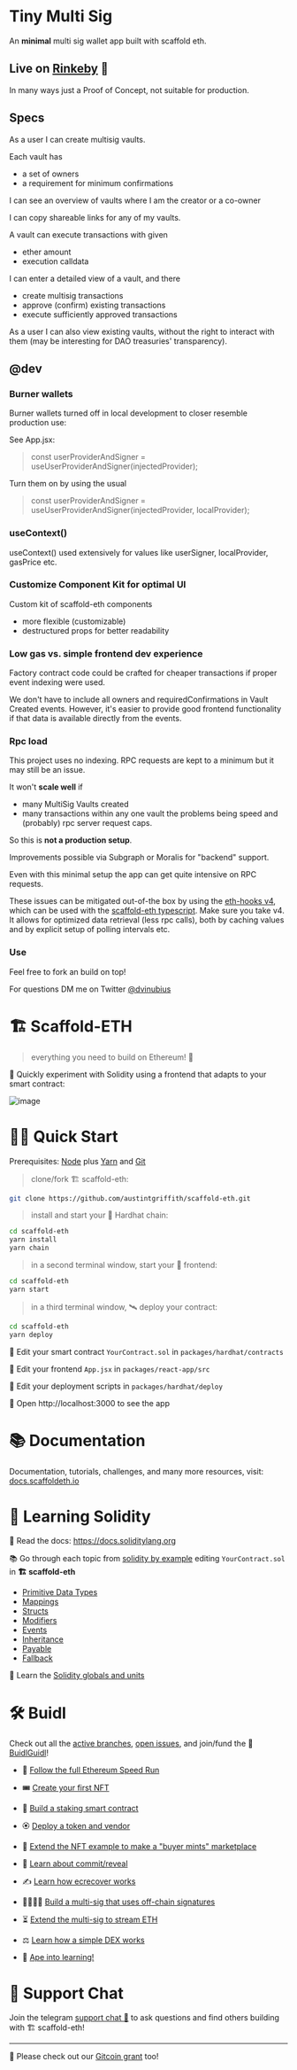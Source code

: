 # Tiny Multi Sig 

An **minimal** multi sig wallet app built with scaffold eth. 

## Live on [Rinkeby](https://tiny-multisig.surge.sh) 🤩

In many ways just a Proof of Concept, not suitable for production.

## Specs

As a user I can create multisig vaults.

Each vault has
- a set of owners
- a requirement for minimum confirmations

I can see an overview of vaults where I am the creator or a co-owner

I can copy shareable links for any of my vaults.

A vault can execute transactions with given
- ether amount
- execution calldata

I can enter a detailed view of a vault, and there
- create multisig transactions
- approve (confirm) existing transactions
- execute sufficiently approved transactions

As a user I can also view existing vaults, without the right to interact with them (may be interesting for DAO treasuries' transparency).

## @dev

### Burner wallets
Burner wallets turned off in local development to closer resemble production use:

See App.jsx:

> const userProviderAndSigner = useUserProviderAndSigner(injectedProvider);
 
Turn them on by using the usual

> const userProviderAndSigner = useUserProviderAndSigner(injectedProvider, localProvider);

### useContext()

useContext() used extensively for values like userSigner, localProvider, gasPrice etc.

### Customize Component Kit for optimal UI

Custom kit of scaffold-eth components
- more flexible (customizable)
- destructured props for better readability

### Low gas  vs. simple frontend dev experience

Factory contract code could be crafted for cheaper transactions if proper event indexing were used. 

We don't have to include all owners and requiredConfirmations in Vault Created events. However, it's easier to provide good frontend functionality if that data is available directly from the events.

### Rpc load

This project uses no indexing. RPC requests are kept to a minimum but it may still be an issue. 

It won't **scale well** if
  - many MultiSig Vaults created 
  - many transactions within any one vault
 the problems being speed and (probably) rpc server request caps. 

So this is **not a production setup**.

Improvements possible via Subgraph or Moralis for "backend" support.

Even with this minimal setup the app can get quite intensive on RPC requests.

These issues can be mitigated out-of-the box by using the [eth-hooks v4](https://github.com/scaffold-eth/eth-hooks), which can be used with the [scaffold-eth typescript](https://github.com/scaffold-eth/scaffold-eth-typescript).
Make sure you take v4. It allows for optimized data retrieval (less rpc calls), both by caching values and by explicit setup of polling intervals etc.

### Use

Feel free to fork an build on top!

For questions DM me on Twitter [@dvinubius](https://twitter.com/messages/compose?recipient_id=1347938190385172486)

# 🏗 Scaffold-ETH

> everything you need to build on Ethereum! 🚀

🧪 Quickly experiment with Solidity using a frontend that adapts to your smart contract:

![image](https://user-images.githubusercontent.com/2653167/124158108-c14ca380-da56-11eb-967e-69cde37ca8eb.png)


# 🏄‍♂️ Quick Start

Prerequisites: [Node](https://nodejs.org/en/download/) plus [Yarn](https://classic.yarnpkg.com/en/docs/install/) and [Git](https://git-scm.com/downloads)

> clone/fork 🏗 scaffold-eth:

```bash
git clone https://github.com/austintgriffith/scaffold-eth.git
```

> install and start your 👷‍ Hardhat chain:

```bash
cd scaffold-eth
yarn install
yarn chain
```

> in a second terminal window, start your 📱 frontend:

```bash
cd scaffold-eth
yarn start
```

> in a third terminal window, 🛰 deploy your contract:

```bash
cd scaffold-eth
yarn deploy
```

🔏 Edit your smart contract `YourContract.sol` in `packages/hardhat/contracts`

📝 Edit your frontend `App.jsx` in `packages/react-app/src`

💼 Edit your deployment scripts in `packages/hardhat/deploy`

📱 Open http://localhost:3000 to see the app

# 📚 Documentation

Documentation, tutorials, challenges, and many more resources, visit: [docs.scaffoldeth.io](https://docs.scaffoldeth.io)

# 🔭 Learning Solidity

📕 Read the docs: https://docs.soliditylang.org

📚 Go through each topic from [solidity by example](https://solidity-by-example.org) editing `YourContract.sol` in **🏗 scaffold-eth**

- [Primitive Data Types](https://solidity-by-example.org/primitives/)
- [Mappings](https://solidity-by-example.org/mapping/)
- [Structs](https://solidity-by-example.org/structs/)
- [Modifiers](https://solidity-by-example.org/function-modifier/)
- [Events](https://solidity-by-example.org/events/)
- [Inheritance](https://solidity-by-example.org/inheritance/)
- [Payable](https://solidity-by-example.org/payable/)
- [Fallback](https://solidity-by-example.org/fallback/)

📧 Learn the [Solidity globals and units](https://solidity.readthedocs.io/en/v0.6.6/units-and-global-variables.html)

# 🛠 Buidl

Check out all the [active branches](https://github.com/austintgriffith/scaffold-eth/branches/active), [open issues](https://github.com/austintgriffith/scaffold-eth/issues), and join/fund the 🏰 [BuidlGuidl](https://BuidlGuidl.com)!

  
 - 🚤  [Follow the full Ethereum Speed Run](https://medium.com/@austin_48503/%EF%B8%8Fethereum-dev-speed-run-bd72bcba6a4c)


 - 🎟  [Create your first NFT](https://github.com/austintgriffith/scaffold-eth/tree/simple-nft-example)
 - 🥩  [Build a staking smart contract](https://github.com/austintgriffith/scaffold-eth/tree/challenge-1-decentralized-staking)
 - 🏵  [Deploy a token and vendor](https://github.com/austintgriffith/scaffold-eth/tree/challenge-2-token-vendor)
 - 🎫  [Extend the NFT example to make a "buyer mints" marketplace](https://github.com/austintgriffith/scaffold-eth/tree/buyer-mints-nft)
 - 🎲  [Learn about commit/reveal](https://github.com/austintgriffith/scaffold-eth/tree/commit-reveal-with-frontend)
 - ✍️  [Learn how ecrecover works](https://github.com/austintgriffith/scaffold-eth/tree/signature-recover)
 - 👩‍👩‍👧‍👧  [Build a multi-sig that uses off-chain signatures](https://github.com/austintgriffith/scaffold-eth/tree/meta-multi-sig)
 - ⏳  [Extend the multi-sig to stream ETH](https://github.com/austintgriffith/scaffold-eth/tree/streaming-meta-multi-sig)
 - ⚖️  [Learn how a simple DEX works](https://medium.com/@austin_48503/%EF%B8%8F-minimum-viable-exchange-d84f30bd0c90)
 - 🦍  [Ape into learning!](https://github.com/austintgriffith/scaffold-eth/tree/aave-ape)

# 💬 Support Chat

Join the telegram [support chat 💬](https://t.me/joinchat/KByvmRe5wkR-8F_zz6AjpA) to ask questions and find others building with 🏗 scaffold-eth!

---

🙏 Please check out our [Gitcoin grant](https://gitcoin.co/grants/2851/scaffold-eth) too!
